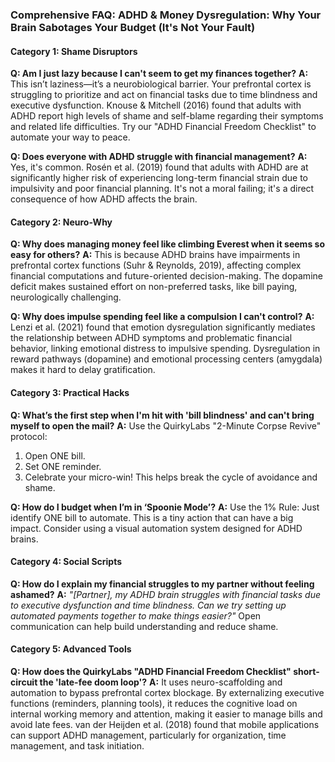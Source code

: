 ### **Comprehensive FAQ: ADHD & Money Dysregulation: Why Your Brain Sabotages Your Budget (It's Not Your Fault)**

#### **Category 1: Shame Disruptors**

**Q: Am I just lazy because I can't seem to get my finances together?**
**A:** This isn’t laziness—it’s a neurobiological barrier. Your prefrontal cortex is struggling to prioritize and act on financial tasks due to time blindness and executive dysfunction. Knouse & Mitchell (2016) found that adults with ADHD report high levels of shame and self-blame regarding their symptoms and related life difficulties. Try our "ADHD Financial Freedom Checklist" to automate your way to peace.

**Q: Does everyone with ADHD struggle with financial management?**
**A:** Yes, it's common. Rosén et al. (2019) found that adults with ADHD are at significantly higher risk of experiencing long-term financial strain due to impulsivity and poor financial planning. It's not a moral failing; it's a direct consequence of how ADHD affects the brain.

#### **Category 2: Neuro-Why**

**Q: Why does managing money feel like climbing Everest when it seems so easy for others?**
**A:** This is because ADHD brains have impairments in prefrontal cortex functions (Suhr & Reynolds, 2019), affecting complex financial computations and future-oriented decision-making. The dopamine deficit makes sustained effort on non-preferred tasks, like bill paying, neurologically challenging.

**Q: Why does impulse spending feel like a compulsion I can't control?**
**A:** Lenzi et al. (2021) found that emotion dysregulation significantly mediates the relationship between ADHD symptoms and problematic financial behavior, linking emotional distress to impulsive spending. Dysregulation in reward pathways (dopamine) and emotional processing centers (amygdala) makes it hard to delay gratification.

#### **Category 3: Practical Hacks**

**Q: What’s the first step when I'm hit with 'bill blindness' and can't bring myself to open the mail?**
**A:** Use the QuirkyLabs "2-Minute Corpse Revive" protocol:
1. Open ONE bill.
2. Set ONE reminder.
3. Celebrate your micro-win! This helps break the cycle of avoidance and shame.

**Q: How do I budget when I’m in ‘Spoonie Mode’?**
**A:** Use the 1% Rule: Just identify ONE bill to automate. This is a tiny action that can have a big impact. Consider using a visual automation system designed for ADHD brains.

#### **Category 4: Social Scripts**

**Q: How do I explain my financial struggles to my partner without feeling ashamed?**
**A:** *"[Partner], my ADHD brain struggles with financial tasks due to executive dysfunction and time blindness. Can we try setting up automated payments together to make things easier?"* Open communication can help build understanding and reduce shame.

#### **Category 5: Advanced Tools**

**Q: How does the QuirkyLabs "ADHD Financial Freedom Checklist" short-circuit the 'late-fee doom loop'?**
**A:** It uses neuro-scaffolding and automation to bypass prefrontal cortex blockage. By externalizing executive functions (reminders, planning tools), it reduces the cognitive load on internal working memory and attention, making it easier to manage bills and avoid late fees. van der Heijden et al. (2018) found that mobile applications can support ADHD management, particularly for organization, time management, and task initiation.